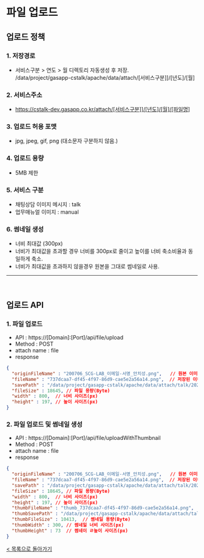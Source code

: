 # 파일 업로드

## 업로드 정책
### 1. 저장경로
- 서비스구분 > 연도 > 월 디렉토리 자동생성 후 저장.<br>
  /data/project/gasapp-cstalk/apache/data/attach/[서비스구분]]/[년도]/[월]

### 2. 서비스주소
- https://cstalk-dev.gasapp.co.kr/attach/[서비스구분]]/[년도]/[월]/[파일명]

### 3. 업로드 허용 포맷
- jpg, jpeg, gif, png (대소문자 구분하지 않음.)

### 4. 업로드 용량
- 5MB 제한

### 5. 서비스 구분
- 채팅상담 이미지 메시지 : talk
- 업무매뉴얼 이미지 : manual

### 6. 썸네일 생성
- 너비 최대값 (300px)
- 너비가 최대값을 초과할 경우 너비를 300px로 줄이고 높이를 너비 축소비율과 동일하게 축소.
- 너비가 최대값을 초과하지 않을경우 원본을 그대로 썸네일로 사용.

<hr><Br>

## 업로드 API
### 1. 파일 업로드
- API : https://[Domain]:[Port]/api/file/upload
- Method : POST
- attach name : file
- response
```json
{
  "originFileName" : "200706_SCG-LAB_이메일-서명_안치성.png",   // 원본 이미지명.
  "fileName" : "737dcaa7-df45-4f97-86d9-cae5e2a56a14.png",  // 저장된 이미지명.
  "savePath" : "/data/project/gasapp-cstalk/apache/data/attach/talk/2020/12", // 저장된 경로
  "fileSize" : 18645, // 파일 용량(Byte)
  "width" : 800,  // 너비 사이즈(px)
  "height" : 197, // 높이 사이즈(px)
}
```

### 2. 파일 업로드 및 썸네일 생성
- API : https://[Domain]:[Port]/api/file/uploadWithThumbnail
- Method : POST
- attach name : file
- response
```json
{
  "originFileName" : "200706_SCG-LAB_이메일-서명_안치성.png",   // 원본 이미지명.
  "fileName" : "737dcaa7-df45-4f97-86d9-cae5e2a56a14.png",  // 저장된 이미지명.
  "savePath" : "/data/project/gasapp-cstalk/apache/data/attach/talk/2020/12", // 저장된 경로
  "fileSize" : 18645, // 파일 용량(Byte)
  "width" : 800,  // 너비 사이즈(px)
  "height" : 197, // 높이 사이즈(px)
  "thumbFileName" : "thumb_737dcaa7-df45-4f97-86d9-cae5e2a56a14.png",   // 저장된 썸네일 이미지명.
  "thumbSavePath" : "/data/project/gasapp-cstalk/apache/data/attach/talk/2020/12",  // 저장된 썸네일 경로.
  "thumbFileSize" : 10413,  // 썸네일 용량(Byte)
  "thumbWidth" : 300, // 썸네일 너비 사이즈(px)
  "thumbHeight" : 73  // 썸네이 ㄹ높이 사이즈(px)
}
```

[< 목록으로 돌아가기](manual.md)